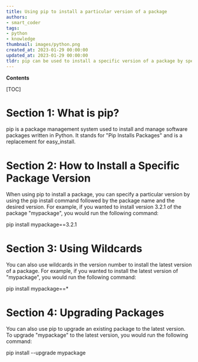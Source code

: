 ```yaml
---
title: Using pip to install a particular version of a package
authors:
- smart_coder
tags:
- python
- knowledge
thumbnail: images/python.png
created_at: 2023-01-29 00:00:00
updated_at: 2023-01-29 00:00:00
tldr: pip can be used to install a specific version of a package by specifying the package name and version number.
---
```


**Contents**

[TOC]

# Section 1: What is pip?

pip is a package management system used to install and manage software packages written in Python. It stands for "Pip Installs Packages" and is a replacement for easy_install.

# Section 2: How to Install a Specific Package Version

When using pip to install a package, you can specify a particular version by using the pip install command followed by the package name and the desired version. For example, if you wanted to install version 3.2.1 of the package "mypackage", you would run the following command:

pip install mypackage==3.2.1

# Section 3: Using Wildcards

You can also use wildcards in the version number to install the latest version of a package. For example, if you wanted to install the latest version of "mypackage", you would run the following command:

pip install mypackage==*

# Section 4: Upgrading Packages

You can also use pip to upgrade an existing package to the latest version. To upgrade "mypackage" to the latest version, you would run the following command:

pip install --upgrade mypackage

